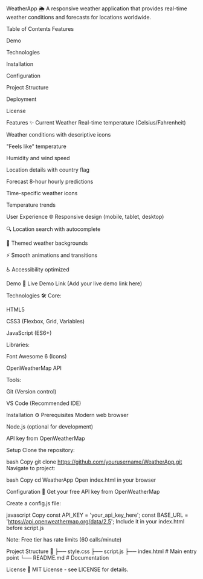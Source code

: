 WeatherApp 🌦️
A responsive weather application that provides real-time weather conditions and forecasts for locations worldwide.

Table of Contents
Features

Demo

Technologies

Installation

Configuration

Project Structure

Deployment

License

Features ✨
Current Weather
Real-time temperature (Celsius/Fahrenheit)

Weather conditions with descriptive icons

"Feels like" temperature

Humidity and wind speed

Location details with country flag

Forecast
8-hour hourly predictions

Time-specific weather icons

Temperature trends

User Experience
🌐 Responsive design (mobile, tablet, desktop)

🔍 Location search with autocomplete

🎨 Themed weather backgrounds

⚡ Smooth animations and transitions

♿ Accessibility optimized

Demo 🚀
Live Demo Link (Add your live demo link here)

Technologies 🛠️
Core:

HTML5

CSS3 (Flexbox, Grid, Variables)

JavaScript (ES6+)

Libraries:

Font Awesome 6 (Icons)

OpenWeatherMap API

Tools:

Git (Version control)

VS Code (Recommended IDE)

Installation ⚙️
Prerequisites
Modern web browser

Node.js (optional for development)

API key from OpenWeatherMap

Setup
Clone the repository:

bash
Copy
git clone https://github.com/yourusername/WeatherApp.git
Navigate to project:

bash
Copy
cd WeatherApp
Open index.html in your browser

Configuration 🔧
Get your free API key from OpenWeatherMap

Create a config.js file:

javascript
Copy
const API_KEY = 'your_api_key_here';
const BASE_URL = 'https://api.openweathermap.org/data/2.5';
Include it in your index.html before script.js

Note: Free tier has rate limits (60 calls/minute)

Project Structure 📂
├── style.css
├── script.js
├── index.html       # Main entry point
└── README.md        # Documentation

License 📄
MIT License - see LICENSE for details.
